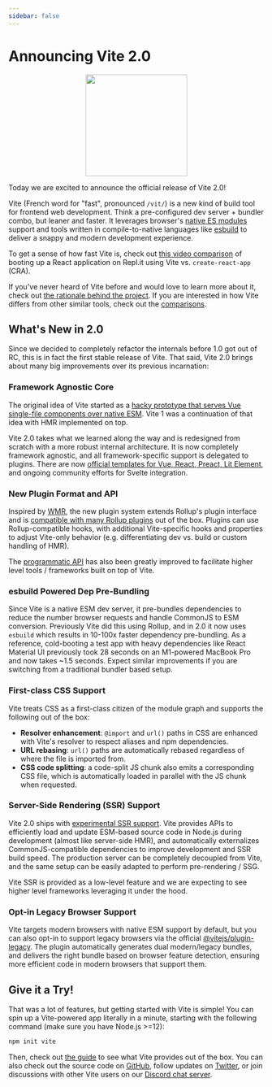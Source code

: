 ```yaml
---
sidebar: false
---
```


# Announcing Vite 2.0

<p style="text-align:center">
  <img src="/logo.svg" style="height:200px">
</p>

Today we are excited to announce the official release of Vite 2.0!

Vite (French word for "fast", pronounced `/vit/`) is a new kind of build tool for frontend web development. Think a pre-configured dev server + bundler combo, but leaner and faster. It leverages browser's [native ES modules](https://developer.mozilla.org/en-US/docs/Web/JavaScript/Guide/Modules) support and tools written in compile-to-native languages like [esbuild](https://esbuild.github.io/) to deliver a snappy and modern development experience.

To get a sense of how fast Vite is, check out [this video comparison](https://twitter.com/amasad/status/1355379680275128321) of booting up a React application on Repl.it using Vite vs. `create-react-app` (CRA).

If you've never heard of Vite before and would love to learn more about it, check out [the rationale behind the project](https://vitejs.dev/guide/why.html). If you are interested in how Vite differs from other similar tools, check out the [comparisons](https://vitejs.dev/guide/comparisons.html).

## What's New in 2.0

Since we decided to completely refactor the internals before 1.0 got out of RC, this is in fact the first stable release of Vite. That said, Vite 2.0 brings about many big improvements over its previous incarnation:

### Framework Agnostic Core

The original idea of Vite started as a [hacky prototype that serves Vue single-file components over native ESM](https://github.com/vuejs/vue-dev-server). Vite 1 was a continuation of that idea with HMR implemented on top.

Vite 2.0 takes what we learned along the way and is redesigned from scratch with a more robust internal architecture. It is now completely framework agnostic, and all framework-specific support is delegated to plugins. There are now [official templates for Vue, React, Preact, Lit Element](https://github.com/vitejs/vite/tree/main/packages/create-vite), and ongoing community efforts for Svelte integration.

### New Plugin Format and API

Inspired by [WMR](https://github.com/preactjs/wmr), the new plugin system extends Rollup's plugin interface and is [compatible with many Rollup plugins](https://vite-rollup-plugins.patak.dev/) out of the box. Plugins can use Rollup-compatible hooks, with additional Vite-specific hooks and properties to adjust Vite-only behavior (e.g. differentiating dev vs. build or custom handling of HMR).

The [programmatic API](https://vitejs.dev/guide/api-javascript.html) has also been greatly improved to facilitate higher level tools / frameworks built on top of Vite.

### esbuild Powered Dep Pre-Bundling

Since Vite is a native ESM dev server, it pre-bundles dependencies to reduce the number browser requests and handle CommonJS to ESM conversion. Previously Vite did this using Rollup, and in 2.0 it now uses `esbuild` which results in 10-100x faster dependency pre-bundling. As a reference, cold-booting a test app with heavy dependencies like React Material UI previously took 28 seconds on an M1-powered MacBook Pro and now takes ~1.5 seconds. Expect similar improvements if you are switching from a traditional bundler based setup.

### First-class CSS Support

Vite treats CSS as a first-class citizen of the module graph and supports the following out of the box:

- **Resolver enhancement**: `@import` and `url()` paths in CSS are enhanced with Vite's resolver to respect aliases and npm dependencies.
- **URL rebasing**: `url()` paths are automatically rebased regardless of where the file is imported from.
- **CSS code splitting**: a code-split JS chunk also emits a corresponding CSS file, which is automatically loaded in parallel with the JS chunk when requested.

### Server-Side Rendering (SSR) Support

Vite 2.0 ships with [experimental SSR support](https://vitejs.dev/guide/ssr.html). Vite provides APIs to efficiently load and update ESM-based source code in Node.js during development (almost like server-side HMR), and automatically externalizes CommonJS-compatible dependencies to improve development and SSR build speed. The production server can be completely decoupled from Vite, and the same setup can be easily adapted to perform pre-rendering / SSG.

Vite SSR is provided as a low-level feature and we are expecting to see higher level frameworks leveraging it under the hood.

### Opt-in Legacy Browser Support

Vite targets modern browsers with native ESM support by default, but you can also opt-in to support legacy browsers via the official [@vitejs/plugin-legacy](https://github.com/vitejs/vite/tree/main/packages/plugin-legacy). The plugin automatically generates dual modern/legacy bundles, and delivers the right bundle based on browser feature detection, ensuring more efficient code in modern browsers that support them.

## Give it a Try!

That was a lot of features, but getting started with Vite is simple! You can spin up a Vite-powered app literally in a minute, starting with the following command (make sure you have Node.js >=12):

```bash
npm init vite
```

Then, check out [the guide](https://vitejs.dev/guide/) to see what Vite provides out of the box. You can also check out the source code on [GitHub](https://github.com/vitejs/vite), follow updates on [Twitter](https://twitter.com/vite_js), or join discussions with other Vite users on our [Discord chat server](http://chat.vitejs.dev/).
